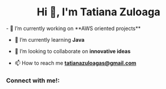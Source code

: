 
<h1 align="center">Hi 👋, I'm Tatiana Zuloaga</h1>
- 🔭 I’m currently working on **AWS oriented projects**

- 🌱 I’m currently learning **Java**

- 👯 I’m looking to collaborate on **innovative ideas**

- 📫 How to reach me **tatianazuloagas@gmail.com**

<h3 align="left">Connect with me!:</h3>
<p align="left">
</p>

